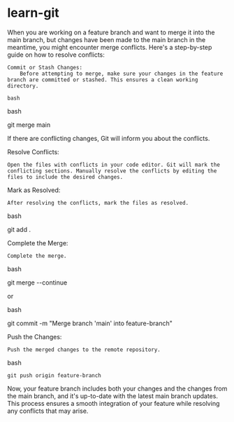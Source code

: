 # learn-git

When you are working on a feature branch and want to merge it into the main branch, but changes have been made to the main branch in the meantime, you might encounter merge conflicts. Here's a step-by-step guide on how to resolve conflicts:

    Commit or Stash Changes:
        Before attempting to merge, make sure your changes in the feature branch are committed or stashed. This ensures a clean working directory.

    bash


bash

git merge main

If there are conflicting changes, Git will inform you about the conflicts.

Resolve Conflicts:

    Open the files with conflicts in your code editor. Git will mark the conflicting sections. Manually resolve the conflicts by editing the files to include the desired changes.

Mark as Resolved:

    After resolving the conflicts, mark the files as resolved.

bash

git add .

Complete the Merge:

    Complete the merge.

bash

git merge --continue

or

bash

git commit -m "Merge branch 'main' into feature-branch"

Push the Changes:

    Push the merged changes to the remote repository.

bash

    git push origin feature-branch

Now, your feature branch includes both your changes and the changes from the main branch, and it's up-to-date with the latest main branch updates. This process ensures a smooth integration of your feature while resolving any conflicts that may arise.